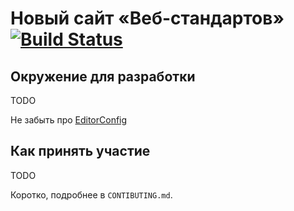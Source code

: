 # Новый сайт «Веб-стандартов» [![Build Status](https://travis-ci.org/web-standards-ru/new.svg?branch=master)](https://travis-ci.org/web-standards-ru/new)

## Окружение для разработки

TODO

Не забыть про [EditorConfig](https://editorconfig.org/)

## Как принять участие

TODO

Коротко, подробнее в `CONTIBUTING.md`.
